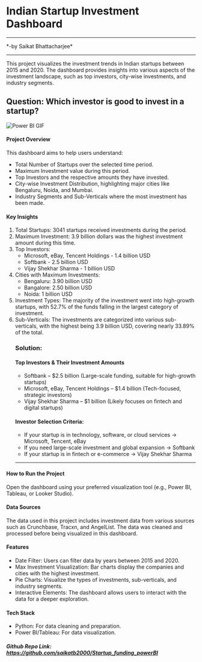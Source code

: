 # Indian Startup Investment Dashboard
<hr>
*-by Saikat Bhattacharjee*
<hr>
This project visualizes the investment trends in Indian startups between 2015 and 2020. The dashboard provides insights into various aspects of the investment landscape, such as top investors, city-wise investments, and industry segments.

## Question: Which investor is good to invest in a startup?

![Power BI GIF](https://raw.githubusercontent.com/saikatb2000/Startup_funding_powerBI/main/Power_BI.gif)


<h4>Project Overview</h4>
This dashboard aims to help users understand:
<ul>
  <li>Total Number of Startups over the selected time period.</li>
  <li>Maximum Investment value during this period.</li>
  <li>Top Investors and the respective amounts they have invested.</li>
  <li>City-wise Investment Distribution, highlighting major cities like Bengaluru, Noida, and Mumbai.</li>
  <li>Industry Segments and Sub-Verticals where the most investment has been made.</li>
</ul>


<h4>Key Insights</h4>
<ol>
  <li>Total Startups: 3041 startups received investments during the period.</li>
  <li>Maximum Investment: 3.9 billion dollars was the highest investment amount during this time.</li>
  <li>Top Investors:
      <ul>
        <li>Microsoft, eBay, Tencent Holdings - 1.4 billion USD</li>
        <li>Softbank - 2.5 billion USD</li>
        <li>Vijay Shekhar Sharma - 1 billion USD</li>
      </ul>
  </li>
  <li>Cities with Maximum Investments:
    <ul>
      <li>Bengaluru: 3.90 billion USD</li>
      <li>Bangalore: 2.50 billion USD</li>
      <li>Noida: 1 billion USD</li>
    </ul>
  </li>
  <li>Investment Types: The majority of the investment went into high-growth startups, with 52.7% of the funds falling in the largest category of investment.</li>
  <li>Sub-Verticals: The investments are categorized into various sub-verticals, with the highest being 3.9 billion USD, covering nearly 33.89% of the total.</li>

<h3>Solution:</h3>

<h4>Top Investors & Their Investment Amounts</h4>
<ul>
  <li>Softbank – $2.5 billion (Large-scale funding, suitable for high-growth startups)</li>
  <li>Microsoft, eBay, Tencent Holdings – $1.4 billion (Tech-focused, strategic investors)</li>
  <li>Vijay Shekhar Sharma – $1 billion (Likely focuses on fintech and digital startups)</li>
</ul>

<h4>Investor Selection Criteria:</h4>
<ul>
  <li>If your startup is in technology, software, or cloud services → Microsoft, Tencent, eBay</li>
  <li>If you need large-scale investment and global expansion → Softbank</li>
  <li>If your startup is in fintech or e-commerce → Vijay Shekhar Sharma</li>
</ul>

<hr>
</ol>
<h4>How to Run the Project</h4>
Open the dashboard using your preferred visualization tool (e.g., Power BI, Tableau, or Looker Studio).
<h4>Data Sources</h4>
The data used in this project includes investment data from various sources such as Crunchbase, Tracxn, and AngelList. The data was cleaned and processed before being visualized in this dashboard.

<h4>Features</h4>
<ul>
  <li>Date Filter: Users can filter data by years between 2015 and 2020.</li>
  <li>Max Investment Visualization: Bar charts display the companies and cities with the highest investment.</li>
  <li>Pie Charts: Visualize the types of investments, sub-verticals, and industry segments.</li>
  <li>Interactive Elements: The dashboard allows users to interact with the data for a deeper exploration.</li>
</ul>

<h4>Tech Stack</h4>
<ul>
  <li>Python: For data cleaning and preparation.</li>
  <li>Power BI/Tableau: For data visualization.</li>
</ul>

<h5>Github Repo Link: <a href="https://github.com/saikatb2000/Startup_funding_powerBI" target="_blank">https://github.com/saikatb2000/Startup_funding_powerBI</a></h5>

